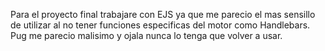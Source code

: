 Para el proyecto final trabajare con EJS ya que me parecio el mas sensillo de utilizar al no tener funciones especificas del motor como Handlebars.
Pug me parecio malisimo y ojala nunca lo tenga que volver a usar.